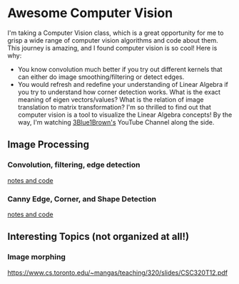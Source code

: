 # Awesome Computer Vision
I'm taking a Computer Vision class, which is a great opportunity for me to grisp a wide range of computer vision algorithms and code about them. This journey is amazing, and I found computer vision is so cool! Here is why:
* You know convolution much better if you try out different kernels that can either do image smoothing/filtering or detect edges. 
* You would refresh and redefine your understanding of Linear Algebra if you try to understand how corner detection works. What is the exact meaning of eigen vectors/values? What is the relation of image translation to matrix transformation? I'm so thrilled to find out that computer vision is a tool to visualize the Linear Algebra concepts! By the way, I'm watching [3Blue1Brown's](https://www.youtube.com/channel/UCYO_jab_esuFRV4b17AJtAw) YouTube Channel along the side. 

## Image Processing
### Convolution, filtering, edge detection
[notes and code](https://nbviewer.jupyter.org/github/liyin2015/awesome-computer-vision/blob/master/convolution_filtering_edge_detection.ipynb)
### Canny Edge, Corner, and Shape Detection
[notes and code](https://github.com/liyin2015/awesome-computer-vision/blob/master/edge_corner_shape_detection.ipynb)

## Interesting Topics (not organized at all!)
### Image morphing 
https://www.cs.toronto.edu/~mangas/teaching/320/slides/CSC320T12.pdf
